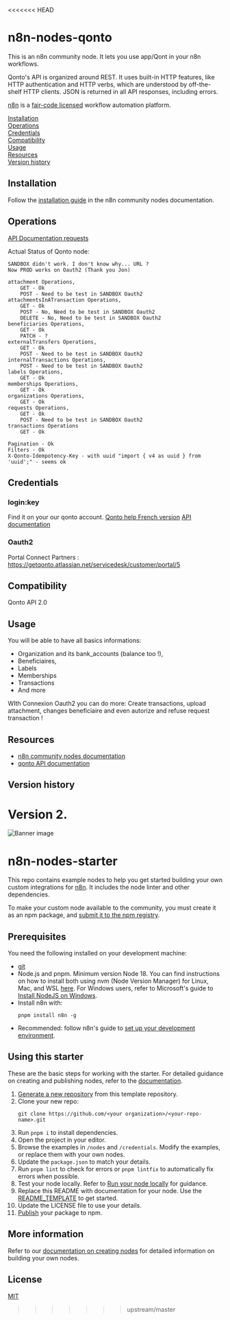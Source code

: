 <<<<<<< HEAD
# n8n-nodes-qonto

This is an n8n community node. It lets you use app/Qont in your n8n workflows.

Qonto's API is organized around REST. It uses built-in HTTP features, like HTTP authentication and HTTP verbs, which are understood by off-the-shelf HTTP clients. JSON is returned in all API responses, including errors.

[n8n](https://n8n.io/) is a [fair-code licensed](https://docs.n8n.io/reference/license/) workflow automation platform.

[Installation](#installation)  
[Operations](#operations)  
[Credentials](#credentials)  <!-- delete if no auth needed -->  
[Compatibility](#compatibility)  
[Usage](#usage)  <!-- delete if not using this section -->  
[Resources](#resources)  
[Version history](#version-history)  <!-- delete if not using this section -->  

## Installation

Follow the [installation guide](https://docs.n8n.io/integrations/community-nodes/installation/) in the n8n community nodes documentation.

## Operations

[API Documentation requests](https://api-doc.qonto.com/docs/business-api/6434cbb9d968d-qonto)

Actual Status of Qonto node:

    SANDBOX didn't work. I don't know why... URL ?
    Now PROD works on Oauth2 (Thank you Jon)

    attachment Operations,
    	GET - Ok
    	POST - Need to be test in SANDBOX Oauth2
    attachmentsInATransaction Operations,
    	GET - Ok
    	POST - No, Need to be test in SANDBOX Oauth2
    	DELETE - No, Need to be test in SANDBOX Oauth2
    beneficiaries Operations,
    	GET - Ok
    	PATCH - ?
    externalTransfers Operations,
    	GET - Ok
    	POST - Need to be test in SANDBOX Oauth2
    internalTransactions Operations,
    	POST - Need to be test in SANDBOX Oauth2
    labels Operations,
    	GET - Ok
    memberships Operations,
    	GET - Ok
    organizations Operations,
    	GET - Ok
    requests Operations,
    	GET - Ok
    	POST - Need to be test in SANDBOX Oauth2
    transactions Operations
    	GET - Ok

    Pagination - Ok
    Filters - Ok
    X-Qonto-Idempotency-Key - with uuid "import { v4 as uuid } from 'uuid';" - seems ok


## Credentials

### login:key

Find it on your our qonto account.
[Qonto help French version](https://help.qonto.com/fr/articles/4359624-ou-trouver-mon-identifiant-et-ma-cle-secrete-api)
[API documentation](https://api-doc.qonto.com/docs/business-api/ZG9jOjQ2NDA2-introduction)

### Oauth2

Portal Connect Partners : https://getqonto.atlassian.net/servicedesk/customer/portal/5

## Compatibility

Qonto API 2.0

## Usage

You will be able to have all basics informations: 
- Organization and its bank_accounts (balance too !),
- Beneficiaires,
- Labels
- Memberships
- Transactions
- And more 

WIth Connexion Oauth2 you can do more:
Create transactions, upload attachment, changes beneficiaire and even autorize and refuse request transaction !


## Resources

* [n8n community nodes documentation](https://docs.n8n.io/integrations/community-nodes/)
* [qonto API documentation](https://api-doc.qonto.com/docs/business-api/)

## Version history

Version 2.
=======
![Banner image](https://user-images.githubusercontent.com/10284570/173569848-c624317f-42b1-45a6-ab09-f0ea3c247648.png)

# n8n-nodes-starter

This repo contains example nodes to help you get started building your own custom integrations for [n8n](n8n.io). It includes the node linter and other dependencies.

To make your custom node available to the community, you must create it as an npm package, and [submit it to the npm registry](https://docs.npmjs.com/packages-and-modules/contributing-packages-to-the-registry).

## Prerequisites

You need the following installed on your development machine:

* [git](https://git-scm.com/downloads)
* Node.js and pnpm. Minimum version Node 18. You can find instructions on how to install both using nvm (Node Version Manager) for Linux, Mac, and WSL [here](https://github.com/nvm-sh/nvm). For Windows users, refer to Microsoft's guide to [Install NodeJS on Windows](https://docs.microsoft.com/en-us/windows/dev-environment/javascript/nodejs-on-windows).
* Install n8n with:
  ```
  pnpm install n8n -g
  ```
* Recommended: follow n8n's guide to [set up your development environment](https://docs.n8n.io/integrations/creating-nodes/build/node-development-environment/).

## Using this starter

These are the basic steps for working with the starter. For detailed guidance on creating and publishing nodes, refer to the [documentation](https://docs.n8n.io/integrations/creating-nodes/).

1. [Generate a new repository](https://github.com/n8n-io/n8n-nodes-starter/generate) from this template repository.
2. Clone your new repo:
   ```
   git clone https://github.com/<your organization>/<your-repo-name>.git
   ```
3. Run `pnpm i` to install dependencies.
4. Open the project in your editor.
5. Browse the examples in `/nodes` and `/credentials`. Modify the examples, or replace them with your own nodes.
6. Update the `package.json` to match your details.
7. Run `pnpm lint` to check for errors or `pnpm lintfix` to automatically fix errors when possible.
8. Test your node locally. Refer to [Run your node locally](https://docs.n8n.io/integrations/creating-nodes/test/run-node-locally/) for guidance.
9. Replace this README with documentation for your node. Use the [README_TEMPLATE](README_TEMPLATE.md) to get started.
10. Update the LICENSE file to use your details.
11. [Publish](https://docs.npmjs.com/packages-and-modules/contributing-packages-to-the-registry) your package to npm.

## More information

Refer to our [documentation on creating nodes](https://docs.n8n.io/integrations/creating-nodes/) for detailed information on building your own nodes.

## License

[MIT](https://github.com/n8n-io/n8n-nodes-starter/blob/master/LICENSE.md)
>>>>>>> upstream/master
